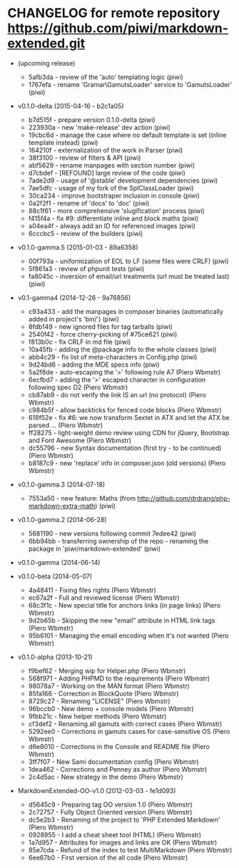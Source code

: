 # CHANGELOG for remote repository  https://github.com/piwi/markdown-extended.git


* (upcoming release)

    * 5afb3da - review of the 'auto' templating logic (piwi)
    * 1767efa - rename 'Gramar\GamutsLoader' service to 'GamutsLoader' (piwi)

* v0.1.0-delta (2015-04-16 - b2c1a05)

    * b7d515f - prepare version 0.1.0-delta (piwi)
    * 223930a - new 'make-release' dev action (piwi)
    * 19cbc6d - manage the case where no default template is set (inline template instead) (piwi)
    * 164210f - externalization of the work in Parser (piwi)
    * 38f3100 - review of filters & API (piwi)
    * abf5629 - rename manpages with section number (piwi)
    * d7cbdef - [REFOUND] large review of the code (piwi)
    * 7ade2d9 - usage of '@stable' development dependencies (piwi)
    * 7ae5dfc - usage of my fork of the SplClassLoader (piwi)
    * 30ca234 - improve bootstraper inclusion in console (piwi)
    * 0a2f2f1 - rename of 'docs' to 'doc' (piwi)
    * 88c1f61 - more comprehensive 'slugification' process (piwi)
    * f415f4a - fix #9: differentiate inline and block maths (piwi)
    * a04ea4f - always add an ID for referenced images (piwi)
    * 6cccbc5 - review of the builders (piwi)

* v0.1.0-gamma.5 (2015-01-03 - 89a6358)

    * 00f793a - uniformization of EOL to LF (some files were CRLF) (piwi)
    * 5f861a3 - review of phpunit tests (piwi)
    * fa8045c - inversion of email/url treatments (url must be treated last) (piwi)

* v0.1-gamma4 (2014-12-26 - 9a76856)

    * c93a433 - add the manpages in composer binaries (automatically added in project's 'bin/') (piwi)
    * 8fdb149 - new ignored files for tag tarballs (piwi)
    * 2540f42 - force cherry-picking of #75ce621 (piwi)
    * f813b0c - fix CRLF in md file (piwi)
    * 10a45fb - adding the @package info to the whole classes (piwi)
    * abb4c29 - fix list of meta-characters in Config.php (piwi)
    * 9d24bd6 - adding the MDE specs info (piwi)
    * 5a2f8de - auto-escaping the '>' following rule A7 (Piero Wbmstr)
    * 6ecfbd7 - adding the '>' escaped character in configuration following spec D2 (Piero Wbmstr)
    * cb87ab9 - do not verify the link IS an url (no protocol) (Piero Wbmstr)
    * c984b5f - allow backticks for fenced code blocks (Piero Wbmstr)
    * 618f52e - fix #6: we now transform Sextet in ATX and let the ATX be parsed ... (Piero Wbmstr)
    * ff28275 - light-weight demo review using CDN for jQuery, Bootstrap and Font Awesome (Piero Wbmstr)
    * dc55796 - new Syntax documentation (first try - to be continued) (Piero Wbmstr)
    * b8187c9 - new 'replace' info in composer.json (old versions) (Piero Wbmstr)

* v0.1.0-gamma.3 (2014-07-18)

    * 7553a50 - new feature: Maths (from http://github.com/drdrang/php-markdown-extra-math) (piwi)

* v0.1.0-gamma.2 (2014-06-28)

    * 5681190 - new versions following commit 7edee42 (piwi)
    * 6bb94bb - transferring ownership of the repo - renaming the package in 'piwi/markdown-extended' (piwi)

* v0.1.0-gamma (2014-06-14)
* v0.1.0-beta (2014-05-07)

    * 4a48411 - Fixing files rights (Piero Wbmstr)
    * ec67a2f - Full and reviewed license (Piero Wbmstr)
    * 68c3f1c - New special title for anchors links (in page links) (Piero Wbmstr)
    * 9d2b65b - Skipping the new "email" attribute in HTML link tags (Piero Wbmstr)
    * 95b6101 - Managing the email encoding when it's not wanted (Piero Wbmstr)

* v0.1.0-alpha (2013-10-21)

    * f9bef62 - Merging wip for Helper.php (Piero Wbmstr)
    * 568f971 - Adding PHPMD to the requirements (Piero Wbmstr)
    * 98078a7 - Working on the MAN format (Piero Wbmstr)
    * 85fa166 - Correction in BlockQuote (Piero Wbmstr)
    * 8729c27 - Renaming "LICENSE" (Piero Wbmstr)
    * 96bccb0 - New demo + console models (Piero Wbmstr)
    * 9fbb21c - New helper methods (Piero Wbmstr)
    * cf3def2 - Renaming all gamuts with correct cases (Piero Wbmstr)
    * 5292ee0 - Corrections in gamuts cases for case-sensitive OS (Piero Wbmstr)
    * d6e8010 - Corrections in the Console and README file (Piero Wbmstr)
    * 3ff7f07 - New Sami documentation config (Piero Wbmstr)
    * 1dea462 - Corrections and Penney as author (Piero Wbmstr)
    * 2c4d5ac - New strategy in the demo (Piero Wbmstr)

* MarkdownExtended-OO-v1.0 (2012-03-03 - fe1d093)

    * d5645c9 - Preparing tag OO version 1.0 (Piero Wbmstr)
    * 2c72757 - Fully Object Oriented version (Piero Wbmstr)
    * dc5e2b3 - Renaming of the project to 'PHP Extended Markdown' (Piero Wbmstr)
    * 0928955 - I add a cheat sheet tool (HTML) (Piero Wbmstr)
    * 1a7d957 - Attributes for images and links are OK (Piero Wbmstr)
    * 85e7cda - Refund of the index to test MultiMarkdown (Piero Wbmstr)
    * 6ee67b0 - First version of the all code (Piero Wbmstr)

